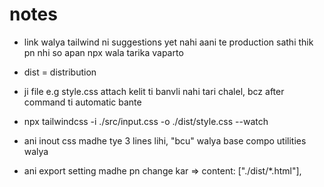 # notes
- link walya tailwind ni suggestions yet nahi aani te production sathi thik pn nhi so apan npx wala tarika vaparto

- dist = distribution
- ji file e.g style.css attach kelit ti banvli nahi tari chalel, bcz after command ti automatic bante
- npx tailwindcss -i ./src/input.css -o ./dist/style.css --watch

- ani inout css madhe tye 3 lines lihi, "bcu" walya base compo utilities walya

- ani export setting madhe pn change kar => content: ["./dist/*.html"],
